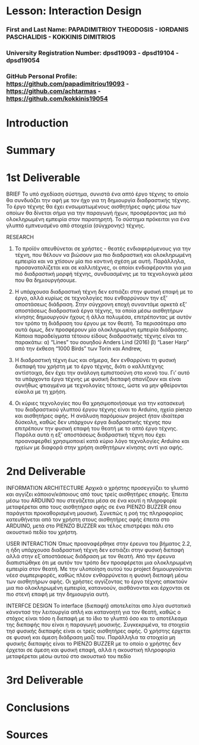 # Lesson: Interaction Design

### First and Last Name: PAPADIMITRIOY THEODOSIS - IORDANIS PASCHALIDIS - KOKKINIS DIMITRIOS
### University Registration Number: dpsd19093 - dpsd19104 - dpsd19054
### GitHub Personal Profile: https://github.com/papadimitriou19093 - https://github.com/achtarmas - https://github.com/kokkinis19054

# Introduction

# Summary


# 1st Deliverable
BRIEF
Το υπό σχεδίαση σύστημα, συνιστά ένα απτό έργο τέχνης το οποίο θα συνδυάζει την αφή με τον ήχο για τη δημιουργία διαδραστικής τέχνης. Το έργο τέχνης θα έχει ενσωματωμένους αισθητήρες αφής μέσω των οποίων θα δίνεται σήμα για την παραγωγή ήχων, προσφέροντας μια πιό ολοκληρωμένη εμπειρία στον παρατηρητή. Το σύστημα πρόκειται για ένα γλυπτό εμπνευσμένο από στοιχεία (σύγχρονης) τέχνης.

RESEARCH
   1. Το προϊόν απευθύνεται σε χρήστες - θεατές ενδιαφερόμενους για την τέχνη, που θέλουν να βιώσουν μια πιο διαδραστική και ολοκληρωμένη εμπειρία και να χτίσουν μία πιο κοντινή σχέση με αυτή. Παράλληλα, προσανατολίζεται και σε καλλιτέχνες, οι οποίοι ενδιαφέρονται για μια πιό διαδραστική μορφή τέχνης, συνδυασμένης με τα τεχνολογικά μέσα που θα δημιουργήσουμε.

   2. Η υπάρχουσα διαδραστική τέχνη δεν εστιάζει στην φυσική επαφή με το έργο, αλλά κυρίως σε τεχνολογίες που ενθαρρύνουν την εξ’ αποστάσεως διάδραση. Στην σύγχρονη εποχή συναντάμε αρκετά εξ’ αποστάσεως διαδραστικά έργα τέχνης, τα οποία μέσω αισθητήρων κίνησης δημιουργούν ήχους ή άλλα πολυμέσα, επιτρέποντας με αυτόν τον τρόπο τη διάδραση του έργου με τον θεατή. Τα περισσότερα απο αυτά όμως, δεν προσφέρουν μία ολοκληρωμένη εμπειρία διάδρασης. Κάποια παραδείγματα τέτοιου είδους διαδραστικής τέχνης είναι τα παρακάτω:
α) “Lines” του σουηδού Anders Lind (2016)
β) “Laser Harp” από την έκθεση “1000 Birds” των Torin και Andrew, 

   3. Η διαδραστική τέχνη έως και σήμερα, δεν ενθαρρύνει τη φυσική διεπαφή του χρήστη με το έργο τέχνης, διότι ο καλλιτέχνης αντίστοιχα, δεν έχει την ανάλογη εμπιστοσύνη στο κοινό του. Γι’ αυτό τα υπάρχοντα έργα τέχνης με φυσική διεπαφή σπανίζουν και είναι συνήθως φτιαγμένα με τεχνολογίες τέτοιες,  ώστε να μην φθείρονται εύκολα με τη χρήση.
   
   4. Οι κύριες τεχνολογίες που θα χρησιμοποιήσουμε για την κατασκευή του διαδραστικού γλυπτού έργου τέχνης είναι το Arduino, ηχεία pienzo και αισθητήρες αφής. Η ανάλυση παρόμοιων project ήταν ιδιαίτερα δύσκολη, καθώς δεν υπάρχουν έργα διαδραστικής τέχνης που επιτρέπουν την φυσική επαφή του θεατή με το απτό έργο τέχνης. Παρόλα αυτά η εξ’ αποστάσεως διαδραστική τέχνη που έχει προαναφερθεί χρησιμοποιεί κατά κύριο λόγο τεχνολογίες Arduino και ηχείων με διαφορά στην χρήση αισθητήρων κίνησης αντί για αφής.      


# 2nd Deliverable

INFORMATION ARCHITECTURE 
Αρχικά ο χρήστης προσεγγύζει το γλυπτό και αγγίζει κάποιον/κάποιους από τους τρείς αισθητήρες επαφής. Έπειτα μέσω του ARDUINO που στεγάζεται μέσα σε ένα κουτί η πληροφορίε μεταφέρεται απο τους αισθητήρεσ αφής σε ένα PIENZO BUZZER όπου παράγεται προκαθορισμένη μουσική. Συνεπώς η ροή της πληροφορίας κατευθήνεται από τον χρήστη στους αισθητήρες αφής έπειτα στο ARDUINO, μετά στο PIENZO BUZZER και τέλος επιστρέφει πάλι στο ακουστικό πεδίο του χρήστη.

USER INTERACTION 
Όπως προαναφέρθηκε στην έρευνα του βήματος 2.2, η ήδη υπάρχουσα διαδραστική τέχνη δεν εστιάζει στην φυσική διεπαφή αλλά στην εξ΄αποστάσεως διάδραση με τον θεατή. Από την έρευνα διαπιστώθηκε ότι με αυτόν τον τρόπο δεν προσφέρεται μια ολοκληρωμένη εμπειρία στον θεατή. Με την υλοποίηση αυτού του project δημιουργούνται νέεσ συμπεριφορές, καθώς πλέον ενθαρρύνεται η φυσική διεπαφή μέσω των αισθητήρων αφής. Οι χρήστες αγγίζοντας το έργο τέχνης αποκτούν μια πιο ολοκληρωμένη εμπειρία, κατανοούν, αισθάνονται και έρχονται σε πιο στενή επαφή με την δημιουργία αυτή.

INTERFCE DESIGN
Το interface (διεπαφή) αποτελείται απο λίγα συστατικά κάνοντασ την λειτουργία απλή και κατανοητή για τον θεατή, καθώς ο στόχος είναι τόσο η διεπαφή με το ίδιο το γλυπτό όσο και το αποτέλεσμα της διεπαφής που είναι η παραγωγή μουσικής. Συγκεκριμένα, τα στοιχεία τησ φυσικής διεπαφής είναι οι τρείς αισθητήρες αφής. Ο χρήστης έρχεται σε φυσική και άμεση διάδραση μαζί του. Παράλληλα τα στοιχεία μη φυσικής διεπαφής είναι το PIENZO BUZZER με το οποίο ο χρήστης δεν έρχεται σε άμεση και φυσική επαφή, αλλά η ακουστική πληροφορία μεταφέρεται μέσω αυτού στο ακουστικό του πεδίο 

# 3rd Deliverable 



# Conclusions


# Sources
